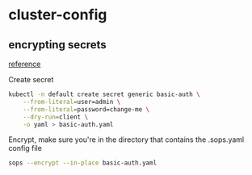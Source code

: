 # cluster-config

## encrypting secrets

[reference](https://fluxcd.io/flux/guides/mozilla-sops/#encrypting-secrets-using-openpgp)

Create secret

```bash
kubectl -n default create secret generic basic-auth \
    --from-literal=user=admin \
    --from-literal=password=change-me \
    --dry-run=client \
    -o yaml > basic-auth.yaml
```

Encrypt, make sure you're in the directory that contains the .sops.yaml config file

```bash
sops --encrypt --in-place basic-auth.yaml
```
